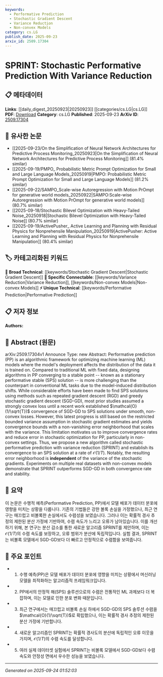 ```yaml
---
keywords:
  - Performative Prediction
  - Stochastic Gradient Descent
  - Variance Reduction
  - Non-convex Models
category: cs.LG
publish_date: 2025-09-23
arxiv_id: 2509.17304
---
```


<!-- KEYWORD_LINKING_METADATA:
{
  "processed_timestamp": "2025-09-24T01:52:03.716061",
  "vocabulary_version": "1.0",
  "selected_keywords": [
    "Performative Prediction",
    "Stochastic Gradient Descent",
    "Variance Reduction",
    "Non-convex Models"
  ],
  "rejected_keywords": [],
  "similarity_scores": {
    "Performative Prediction": 0.8,
    "Stochastic Gradient Descent": 0.85,
    "Variance Reduction": 0.78,
    "Non-convex Models": 0.75
  },
  "extraction_method": "AI_prompt_based",
  "budget_applied": true,
  "candidates_json": {
    "candidates": [
      {
        "surface": "Performative Prediction",
        "canonical": "Performative Prediction",
        "aliases": [
          "PP"
        ],
        "category": "unique_technical",
        "rationale": "This concept is central to the paper and represents a unique framework in machine learning where model deployment affects data distribution.",
        "novelty_score": 0.85,
        "connectivity_score": 0.65,
        "specificity_score": 0.9,
        "link_intent_score": 0.8
      },
      {
        "surface": "Stochastic Gradient Descent",
        "canonical": "Stochastic Gradient Descent",
        "aliases": [
          "SGD"
        ],
        "category": "broad_technical",
        "rationale": "A fundamental optimization technique in machine learning, relevant for linking with other optimization methods discussed.",
        "novelty_score": 0.45,
        "connectivity_score": 0.9,
        "specificity_score": 0.7,
        "link_intent_score": 0.85
      },
      {
        "surface": "Variance Reduction",
        "canonical": "Variance Reduction",
        "aliases": [],
        "category": "specific_connectable",
        "rationale": "A key technique in the proposed algorithm SPRINT, enhancing its performance over traditional methods.",
        "novelty_score": 0.7,
        "connectivity_score": 0.75,
        "specificity_score": 0.8,
        "link_intent_score": 0.78
      },
      {
        "surface": "Non-convex Models",
        "canonical": "Non-convex Models",
        "aliases": [],
        "category": "specific_connectable",
        "rationale": "The paper focuses on improving convergence in non-convex settings, which is crucial for understanding the algorithm's applicability.",
        "novelty_score": 0.6,
        "connectivity_score": 0.7,
        "specificity_score": 0.85,
        "link_intent_score": 0.75
      }
    ],
    "ban_list_suggestions": [
      "method",
      "experiment",
      "performance"
    ]
  },
  "decisions": [
    {
      "candidate_surface": "Performative Prediction",
      "resolved_canonical": "Performative Prediction",
      "decision": "linked",
      "scores": {
        "novelty": 0.85,
        "connectivity": 0.65,
        "specificity": 0.9,
        "link_intent": 0.8
      }
    },
    {
      "candidate_surface": "Stochastic Gradient Descent",
      "resolved_canonical": "Stochastic Gradient Descent",
      "decision": "linked",
      "scores": {
        "novelty": 0.45,
        "connectivity": 0.9,
        "specificity": 0.7,
        "link_intent": 0.85
      }
    },
    {
      "candidate_surface": "Variance Reduction",
      "resolved_canonical": "Variance Reduction",
      "decision": "linked",
      "scores": {
        "novelty": 0.7,
        "connectivity": 0.75,
        "specificity": 0.8,
        "link_intent": 0.78
      }
    },
    {
      "candidate_surface": "Non-convex Models",
      "resolved_canonical": "Non-convex Models",
      "decision": "linked",
      "scores": {
        "novelty": 0.6,
        "connectivity": 0.7,
        "specificity": 0.85,
        "link_intent": 0.75
      }
    }
  ]
}
-->

# SPRINT: Stochastic Performative Prediction With Variance Reduction

## 📋 메타데이터

**Links**: [[daily_digest_20250923|20250923]] [[categories/cs.LG|cs.LG]]
**PDF**: [Download](https://arxiv.org/pdf/2509.17304.pdf)
**Category**: cs.LG
**Published**: 2025-09-23
**ArXiv ID**: [2509.17304](https://arxiv.org/abs/2509.17304)

## 🔗 유사한 논문
- [[2025-09-23/On the Simplification of Neural Network Architectures for Predictive Process Monitoring_20250923|On the Simplification of Neural Network Architectures for Predictive Process Monitoring]] (81.4% similar)
- [[2025-09-19/PMPO_ Probabilistic Metric Prompt Optimization for Small and Large Language Models_20250919|PMPO: Probabilistic Metric Prompt Optimization for Small and Large Language Models]] (81.2% similar)
- [[2025-09-22/SAMPO_Scale-wise Autoregression with Motion PrOmpt for generative world models_20250922|SAMPO:Scale-wise Autoregression with Motion PrOmpt for generative world models]] (80.7% similar)
- [[2025-09-18/Stochastic Bilevel Optimization with Heavy-Tailed Noise_20250918|Stochastic Bilevel Optimization with Heavy-Tailed Noise]] (80.7% similar)
- [[2025-09-19/ActivePusher_ Active Learning and Planning with Residual Physics for Nonprehensile Manipulation_20250919|ActivePusher: Active Learning and Planning with Residual Physics for Nonprehensile Manipulation]] (80.4% similar)

## 🏷️ 카테고리화된 키워드
**🧠 Broad Technical**: [[keywords/Stochastic Gradient Descent|Stochastic Gradient Descent]]
**🔗 Specific Connectable**: [[keywords/Variance Reduction|Variance Reduction]], [[keywords/Non-convex Models|Non-convex Models]]
**⚡ Unique Technical**: [[keywords/Performative Prediction|Performative Prediction]]

## 📋 저자 정보

**Authors:** 

## 📄 Abstract (원문)

arXiv:2509.17304v1 Announce Type: new 
Abstract: Performative prediction (PP) is an algorithmic framework for optimizing machine learning (ML) models where the model's deployment affects the distribution of the data it is trained on. Compared to traditional ML with fixed data, designing algorithms in PP converging to a stable point -- known as a stationary performative stable (SPS) solution -- is more challenging than the counterpart in conventional ML tasks due to the model-induced distribution shifts. While considerable efforts have been made to find SPS solutions using methods such as repeated gradient descent (RGD) and greedy stochastic gradient descent (SGD-GD), most prior studies assumed a strongly convex loss until a recent work established $\mathcal{O}(1/\sqrt{T})$ convergence of SGD-GD to SPS solutions under smooth, non-convex losses. However, this latest progress is still based on the restricted bounded variance assumption in stochastic gradient estimates and yields convergence bounds with a non-vanishing error neighborhood that scales with the variance. This limitation motivates us to improve convergence rates and reduce error in stochastic optimization for PP, particularly in non-convex settings. Thus, we propose a new algorithm called stochastic performative prediction with variance reduction (SPRINT) and establish its convergence to an SPS solution at a rate of $\mathcal{O}(1/T)$. Notably, the resulting error neighborhood is **independent** of the variance of the stochastic gradients. Experiments on multiple real datasets with non-convex models demonstrate that SPRINT outperforms SGD-GD in both convergence rate and stability.

## 📝 요약

이 논문은 수행적 예측(Performative Prediction, PP)에서 모델 배포가 데이터 분포에 영향을 미치는 상황을 다룹니다. 기존의 기법들은 강한 볼록 손실을 가정했으나, 최근 연구는 매끄럽고 비볼록한 손실에서도 수렴성을 보였습니다. 그러나 이는 확률적 경사 추정의 제한된 분산 가정에 기반하여, 수렴 속도가 느리고 오류가 남아있습니다. 이를 개선하기 위해, 본 연구는 분산 감소를 통한 새로운 알고리즘 SPRINT를 제안하며, 이는 $\mathcal{O}(1/T)$의 수렴 속도를 보장하고, 오류 범위가 분산에 독립적입니다. 실험 결과, SPRINT는 비볼록 모델에서 SGD-GD보다 더 빠르고 안정적으로 수렴함을 보여줍니다.

## 🎯 주요 포인트

- 1. 수행 예측(PP)은 모델 배포가 데이터 분포에 영향을 미치는 상황에서 머신러닝 모델을 최적화하는 알고리즘적 프레임워크입니다.
- 2. PP에서의 안정적 해(SPS) 솔루션으로의 수렴은 전통적인 ML 과제보다 더 복잡하며, 이는 모델로 인한 분포 변화 때문입니다.
- 3. 최근 연구에서는 매끄럽고 비볼록 손실 하에서 SGD-GD의 SPS 솔루션 수렴을 $\mathcal{O}(1/\sqrt{T})$로 확립했으나, 이는 확률적 경사 추정의 제한된 분산 가정에 기반합니다.
- 4. 새로운 알고리즘인 SPRINT는 확률적 경사도의 분산에 독립적인 오류 이웃을 가지며, $\mathcal{O}(1/T)$의 수렴 속도를 달성합니다.
- 5. 여러 실제 데이터셋 실험에서 SPRINT는 비볼록 모델에서 SGD-GD보다 수렴 속도와 안정성 면에서 우수한 성능을 보였습니다.


---

*Generated on 2025-09-24 01:52:03*